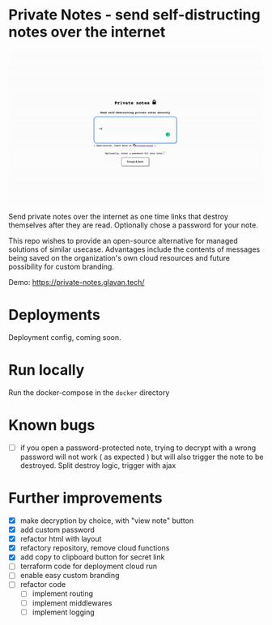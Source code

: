 # Private Notes - send self-distructing notes over the internet

![private_notes](private_notes.gif)

Send private notes over the internet as one time links that destroy themselves after they are read. Optionally chose a password for your note.

This repo wishes to provide an open-source alternative for managed solutions of similar usecase. Advantages include the contents of messages being saved on the organization's own cloud resources and future possibility for custom branding.

Demo: https://private-notes.glavan.tech/

# Deployments

Deployment config, coming soon.

# Run locally

Run the docker-compose in the `docker` directory

# Known bugs
- [ ] if you open a password-protected note, trying to decrypt with a wrong password will not work ( as expected ) but will also trigger the note to be destroyed. Split destroy logic, trigger with ajax
# Further improvements
- [x] make decryption by choice, with "view note" button
- [x] add custom password
- [x] refactor html with layout
- [x] refactory repository, remove cloud functions
- [x] add copy to clipboard button for secret link
- [ ] terraform code for deployment cloud run
- [ ] enable easy custom branding
- [ ] refactor code
    - [ ] implement routing
    - [ ] implement middlewares
    - [ ] implement logging

